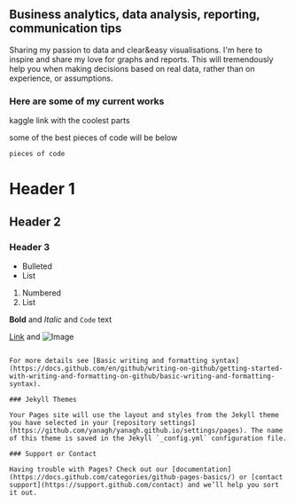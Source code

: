 ## Business analytics, data analysis, reporting, communication tips

Sharing my passion to data and clear&easy visualisations. 
I'm here to inspire and share my love for graphs and reports. This will tremendously help you when making decisions based on real data, rather than on experience, or assumptions. 

### Here are some of my current works

kaggle link with the coolest parts

some of the best pieces of code will be below

```
pieces of code
```

# Header 1
## Header 2
### Header 3

- Bulleted
- List

1. Numbered
2. List

**Bold** and _Italic_ and `Code` text

[Link](url) and ![Image](src)
```

For more details see [Basic writing and formatting syntax](https://docs.github.com/en/github/writing-on-github/getting-started-with-writing-and-formatting-on-github/basic-writing-and-formatting-syntax).

### Jekyll Themes

Your Pages site will use the layout and styles from the Jekyll theme you have selected in your [repository settings](https://github.com/yanagh/yanagh.github.io/settings/pages). The name of this theme is saved in the Jekyll `_config.yml` configuration file.

### Support or Contact

Having trouble with Pages? Check out our [documentation](https://docs.github.com/categories/github-pages-basics/) or [contact support](https://support.github.com/contact) and we’ll help you sort it out.
